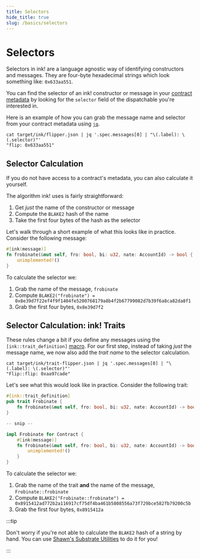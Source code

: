 ```yaml
---
title: Selectors
hide_title: true
slug: /basics/selectors
---
```


# Selectors

Selectors in ink! are a language agnostic way of identifying constructors and messages.
They are four-byte hexadecimal strings which look something like: `0x633aa551`.

You can find the selector of an ink! constructor or message in your
[contract metadata](./metadata.md) by looking for the `selector` field of the dispatchable
you're interested in.

Here is an example of how you can grab the message name and selector from your contract
metadata using [`jq`](https://stedolan.github.io/jq/).

```
cat target/ink/flipper.json | jq '.spec.messages[0] | "\(.label): \(.selector)"'
"flip: 0x633aa551"
```

## Selector Calculation

If you do not have access to a contract's metadata, you can also calculate it yourself.

The algorithm ink! uses is fairly straightforward:
1. Get _just_ the name of the constructor or message
2. Compute the `BLAKE2` hash of the name
3. Take the first four bytes of the hash as the selector

Let's walk through a short example of what this looks like in practice. Consider the
following message:

```rust
#[ink(message)]
fn frobinate(&mut self, fro: bool, bi: u32, nate: AccountId) -> bool {
    unimplemented!()
}
```

To calculate the selector we:
1. Grab the name of the message, `frobinate`
2. Compute `BLAKE2("frobinate") = 0x8e39d7f22ef4f9f1404fe5200768179a8b4f2b67799082d7b39f6a8ca82da8f1`
3. Grab the first four bytes, `0x8e39d7f2`

## Selector Calculation: ink! Traits

These rules change a bit if you define any messages using the `[ink::trait_definition]`
[macro](./trait-definitions.md). For our first step, instead of taking _just_ the
message name, we now also add the _trait name_ to the selector calculation.

```
cat target/ink/trait-flipper.json | jq '.spec.messages[0] | "\(.label): \(.selector)"'
"Flip::flip: 0xaa97cade"
```

Let's see what this would look like in practice. Consider the following trait:

```rust
#[ink::trait_definition]
pub trait Frobinate {
    fn frobinate(&mut self, fro: bool, bi: u32, nate: AccountId) -> bool;
}

-- snip --

impl Frobinate for Contract {
    #[ink(message)]
    fn frobinate(&mut self, fro: bool, bi: u32, nate: AccountId) -> bool {
        unimplemented!()
    }
}
```

To calculate the selector we:
1. Grab the name of the trait **and** the name of the message, `Frobinate::frobinate`
2. Compute `BLAKE2("Frobinate::frobinate") = 0x8915412ad772b2a116917cf75df4ba461b5808556a73f729bce582fb79200c5b`
3. Grab the first four bytes, `0x8915412a`

:::tip

Don't worry if you're not able to calculate the `BLAKE2` hash of a string by hand. You
can use [Shawn's Substrate Utilities](https://www.shawntabrizi.com/substrate-js-utilities/)
to do it for you!

:::
